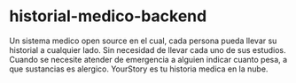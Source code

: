 # historial-medico-backend
Un sistema medico open source en el cual, cada persona pueda llevar su historial
a cualquier lado. Sin necesidad de llevar cada uno de sus estudios.
Cuando se necesite atender de emergencia a alguien indicar cuanto pesa,
a que sustancias es alergico.
YourStory es tu historia medica en la nube.
